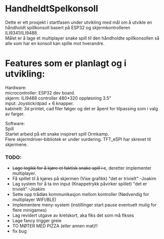 # HandheldtSpelkonsoll
  
Dette er ett prosjekt i startfasen under utvikling med mål om å utvikle en håndholdt spillkonsoll basert på ESP32 og skjermkontrolleren ILI9341/ILI9488.  
Målet er å lage et multiplayer snake spill til den håndholdte spillkonsollen så alle som har en konsoll kan spille mot hverandre.  
  
  
# Features som er planlagt og i utvikling:  
Hardware:  
microcontroller: ESP32 dev board.  
skjerm: ILI9488 controller 480*320 oppløsning 3.5"  
input: Joystick/dpad + 6 knapper.  
kabinett: 3d printet, cad filer følger og det er åpent for tilpassing som i valg av farger.

Software:  
Spill  
Startet arbeid på ett snake inspirert spill Ormkamp.  
Flere skjermdriver-bibliotek er under vurdering. TFT_eSPI har skrevet til skjermene.  


### TODO:
* ~~Lage logikk for å kjøre et faktisk snake spill i c~~, deretter implementer multiplayer.
* Få spillet til å kjøres på skjermen (Vise grafikk) "det er trivielt" -Joakim
* Lag system for å ta inn input (Knappetrykk påvirker spillet) "det er trivielt" -Joakim
* Sette opp trådløs kommunikasjon mellom kontroller (Nødvendig for multiplayer WIFI/BLE)
* Implementere meny-system (instillinger start pause eventuelt mulig for flere minigames)
* Lag revidert utgave av kretskort, aka fiks det som må fikses
* Lage fancy trigger greie
* TO MØTER MED PIZZA (eller annen mat)!!
* fix bug
